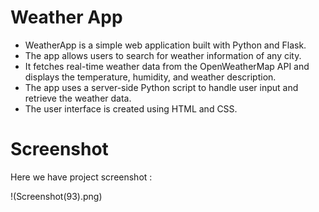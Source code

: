 # Weather App
- WeatherApp is a simple web application built with Python and Flask.
- The app allows users to search for weather information of any city.
- It fetches real-time weather data from the OpenWeatherMap API and displays the temperature, humidity, and weather description.
- The app uses a server-side Python script to handle user input and retrieve the weather data.
- The user interface is created using HTML and CSS.

# Screenshot
Here we have project screenshot :

!(Screenshot(93).png)

